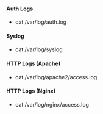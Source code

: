 #### Auth Logs
* cat /var/log/auth.log

#### Syslog
* cat /var/log/syslog

#### HTTP Logs (Apache)
* cat /var/log/apache2/access.log

#### HTTP Logs (Nginx)
* cat /var/log/nginx/access.log